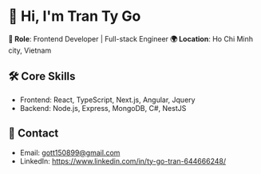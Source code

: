 # 👋 Hi, I'm Tran Ty Go

**💼 Role**: Frontend Developer | Full-stack Engineer
**🌍 Location**: Ho Chi Minh city, Vietnam

## 🛠 Core Skills  
- Frontend: React, TypeScript, Next.js, Angular, Jquery
- Backend: Node.js, Express, MongoDB, C#, NestJS

## 📩 Contact  
- Email: gott150899@gmail.com
- LinkedIn: https://www.linkedin.com/in/ty-go-tran-644666248/